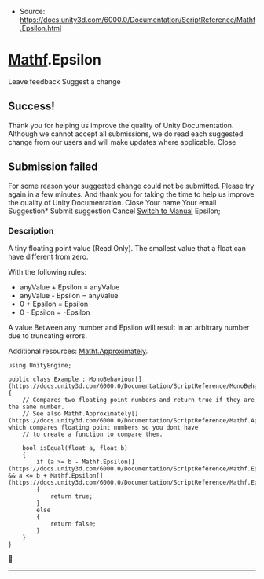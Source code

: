 * Source: https://docs.unity3d.com/6000.0/Documentation/ScriptReference/Mathf.Epsilon.html

#  [Mathf](https://docs.unity3d.com/6000.0/Documentation/ScriptReference/Mathf.html).Epsilon
Leave feedback
Suggest a change
## Success!
Thank you for helping us improve the quality of Unity Documentation. Although we cannot accept all submissions, we do read each suggested change from our users and will make updates where applicable.
Close
## Submission failed
For some reason your suggested change could not be submitted. Please <a>try again</a> in a few minutes. And thank you for taking the time to help us improve the quality of Unity Documentation.
Close
Your name Your email Suggestion* Submit suggestion
Cancel
[Switch to Manual](https://docs.unity3d.com/6000.0/Documentation/Manual/class-Mathf.html "Go to Mathf Component in the Manual")
Epsilon; 
### Description
A tiny floating point value (Read Only).
The smallest value that a float can have different from zero.  
  
With the following rules: 
  * anyValue + Epsilon = anyValue
  * anyValue - Epsilon = anyValue
  * 0 + Epsilon = Epsilon
  * 0 - Epsilon = -Epsilon


A value Between any number and Epsilon will result in an arbitrary number due to truncating errors.  
  
Additional resources: [Mathf.Approximately](https://docs.unity3d.com/6000.0/Documentation/ScriptReference/Mathf.Approximately.html).
```
using UnityEngine;  
  
public class Example : MonoBehaviour[](https://docs.unity3d.com/6000.0/Documentation/ScriptReference/MonoBehaviour.html)
{
    // Compares two floating point numbers and return true if they are the same number.
    // See also Mathf.Approximately[](https://docs.unity3d.com/6000.0/Documentation/ScriptReference/Mathf.Approximately.html), which compares floating point numbers so you dont have
    // to create a function to compare them.  
  
    bool isEqual(float a, float b)
    {
        if (a >= b - Mathf.Epsilon[](https://docs.unity3d.com/6000.0/Documentation/ScriptReference/Mathf.Epsilon.html) && a <= b + Mathf.Epsilon[](https://docs.unity3d.com/6000.0/Documentation/ScriptReference/Mathf.Epsilon.html))
        {
            return true;
        }
        else
        {
            return false;
        }
    }
}

```

* * *
